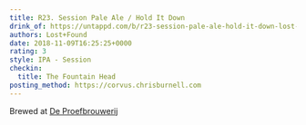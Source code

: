 ```yaml
---
title: R23. Session Pale Ale / Hold It Down
drink_of: https://untappd.com/b/r23-session-pale-ale-hold-it-down-lost-found/2497075
authors: Lost+Found
date: 2018-11-09T16:25:25+0000
rating: 3
style: IPA - Session
checkin:
  title: The Fountain Head
posting_method: https://corvus.chrisburnell.com
---
```


Brewed at [De Proefbrouwerij](https://untappd.com/DeProefbrouwerij)

